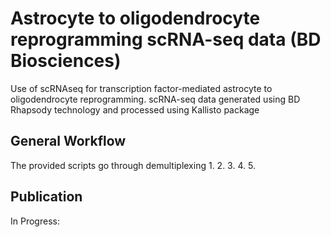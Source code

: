 # Astrocyte to oligodendrocyte reprogramming scRNA-seq data (BD Biosciences)
Use of scRNAseq for transcription factor-mediated astrocyte to oligodendrocyte reprogramming.
scRNA-seq data generated using BD Rhapsody technology and processed using Kallisto package

## General Workflow
The provided scripts go through demultiplexing
1. 
2.
3.
4.
5.

## Publication
In Progress:  
